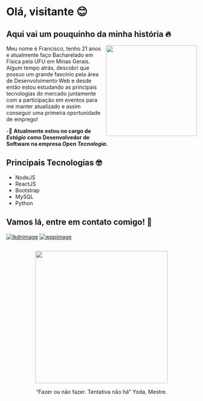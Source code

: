 # Olá, visitante :blush:

## Aqui vai um pouquinho da minha história :fire:

<img align="right" src="https://user-images.githubusercontent.com/64324517/134450660-c91a9d0b-8247-4d17-af24-e834a59d4226.png" height="240"> 

Meu nome é Francisco, tenho 21 anos e atualmente faço Bacharelado em Física pela UFU em Minas Gerais. Algum tempo atrás, descobri que possuo um grande fascínio pela área de Desenvolvimento Web e desde então estou estudando as principais tecnologias do mercado juntamente com a participação em eventos para me manter atualizado e assim conseguir uma primeira oportunidade de emprego!

-:briefcase: **Atualmente estou no cargo de *Estágio* como Desenvolvedor de Software na empresa *Open Tecnologia*.**
  
## Principais Tecnologias :nerd_face:

- NodeJS 
- ReactJS
- Bootstrap
- MySQL 
- Python 

## Vamos lá, entre em contato comigo! 📧

[![lkdnimage](https://img.shields.io/badge/LinkedIn-0077B5?style=for-the-badge&logo=linkedin&logoColor=white)](https://www.linkedin.com/in/francisco-angelo/)
[![wppimage](https://img.shields.io/badge/WhatsApp-25D366?style=for-the-badge&logo=whatsapp&logoColor=white)](https://api.whatsapp.com/send?phone=5534984371965&text=Ola,%20Francisco)
##

<div align="center" text-align="center">
  <img src="https://user-images.githubusercontent.com/64324517/134448776-7ef2908d-64a1-4248-83ff-936df23abe1a.gif" width="350">
  <p  style="text-align: center;" > “Fazer ou não fazer. Tentativa não há” Yoda, Mestre. </p>
</div>



